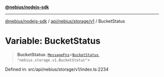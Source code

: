 [**@nebius/nodejs-sdk**](../../../../../README.md)

***

[@nebius/nodejs-sdk](../../../../../README.md) / [api/nebius/storage/v1](../README.md) / BucketStatus

# Variable: BucketStatus

> **BucketStatus**: [`MessageFns`](../../../../../runtime/protos/core/interfaces/MessageFns.md)\<[`BucketStatus`](../interfaces/BucketStatus.md), `"nebius.storage.v1.BucketStatus"`\>

Defined in: src/api/nebius/storage/v1/index.ts:2234
